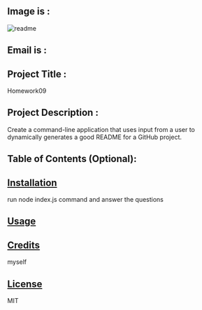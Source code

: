 ## Image is :  
![readme](https://avatars1.githubusercontent.com/u/60083145?v=4)

## Email is : 
 

## Project Title : 
Homework09 

## Project Description : 
Create a command-line application that uses input from a user to dynamically generates a good README for a GitHub project. 

## Table of Contents (Optional): 
 

## [Installation](#installation) 
run node index.js command and answer the questions 

## [Usage](#usage) 
 

## [Credits](#credits) 
myself 

## [License](#license) 
MIT